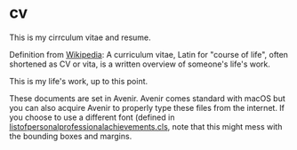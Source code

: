 # cv

This is my cirrculum vitae and resume.

Definition from [Wikipedia](https://en.wikipedia.org/wiki/Curriculum_vitae): A curriculum vitae, Latin for "course of life", often shortened as CV or vita, is a written overview of someone's life's work.

This is my life's work, up to this point.

These documents are set in Avenir. 
Avenir comes standard with macOS but you can also acquire Avenir to properly type these files from the internet.
If you choose to use a different font (defined in [listofpersonalprofessionalachievements.cls](./listofpersonalprofessionalachievements.cls), note that this might mess with the bounding boxes and margins.
